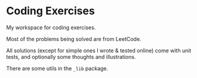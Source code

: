 # Coding Exercises

My workspace for coding exercises.

Most of the problems being solved are from LeetCode.

All solutions (except for simple ones I wrote & tested online) come with unit tests, and optionally some thoughts and illustrations.

There are some utils in the `_lib` package.
